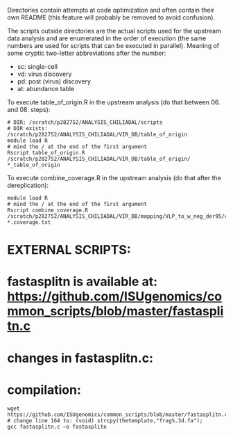 Directories contain attempts at code optimization and often contain their own README (this feature will probably be removed to avoid confusion).

The scripts outside directories are the actual scripts used for the upstream data analysis and are enumerated in the order of execution (the same numbers are used for scripts that can be executed in parallel). Meaning of some cryptic two-letter abbreviations after the number: 

- sc: single-cell
- vd: virus discovery
- pd: post (virus) discovery
- at: abundance table

To execute table_of_origin.R in the upstream analysis (do that between 06. and 08. steps):

```
# DIR: /scratch/p282752/ANALYSIS_CHILIADAL/scripts
# DIR exists: /scratch/p282752/ANALYSIS_CHILIADAL/VIR_DB/table_of_origin
module load R
# mind the / at the end of the first argument
Rscript table_of_origin.R /scratch/p282752/ANALYSIS_CHILIADAL/VIR_DB/table_of_origin/ *_table_of_origin
```

To execute combine_coverage.R in the upstream analysis (do that after the dereplication):

```
module load R
# mind the / at the end of the first argument
Rscript combine_coverage.R /scratch/p282752/ANALYSIS_CHILIADAL/VIR_DB/mapping/VLP_to_w_neg_der95/coverage/ *.coverage.txt
```

# EXTERNAL SCRIPTS:
# fastasplitn is available at: https://github.com/ISUgenomics/common_scripts/blob/master/fastasplitn.c
# changes in fastasplitn.c:
# compilation:
```
wget https://github.com/ISUgenomics/common_scripts/blob/master/fastasplitn.c
# change line 164 to: (void) strcpy(thetemplate,"frag%.3d.fa");
gcc fastasplitn.c –o fastasplitn
```



